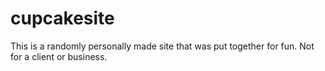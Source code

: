 # cupcakesite
This is a randomly personally made site that was put together for fun. Not for a client or business. 
